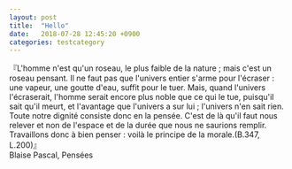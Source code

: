 ```yaml
---
layout: post
title:  "Hello"
date:   2018-07-28 12:45:20 +0900
categories: testcategory
---
```

『L'homme n'est qu'un roseau, le plus faible de la nature ; mais c'est un roseau pensant. Il ne faut pas que l'univers entier s'arme pour l'écraser : une vapeur, une goutte d'eau, suffit pour le tuer. Mais, quand l'univers l'écraserait, l'homme serait encore plus noble que ce qui le tue, puisqu'il sait qu'il meurt, et l'avantage que l'univers a sur lui ; l'univers n'en sait rien. Toute notre dignité consiste donc en la pensée. C'est de là qu'il faut nous relever et non de l'espace et de la durée que nous ne saurions remplir. Travaillons donc à bien penser : voilà le principe de la morale.(B.347, L.200)』  
Blaise Pascal, Pensées